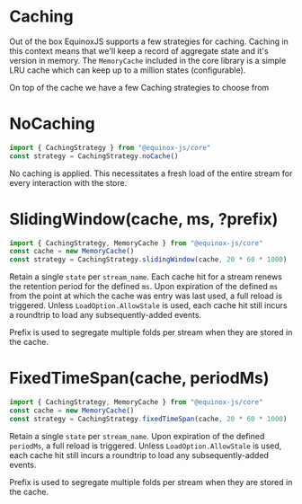 # Caching

Out of the box EquinoxJS supports a few strategies for caching. Caching in this context means that we'll keep 
a record of aggregate state and it's version in memory. The `MemoryCache` included in the core library is a simple
LRU cache which can keep up to a million states (configurable).

On top of the cache we have a few Caching strategies to choose from

# NoCaching

```ts
import { CachingStrategy } from "@equinox-js/core"
const strategy = CachingStrategy.noCache()
```

No caching is applied. This necessitates a fresh load of the entire stream for every interaction with the
store.

# SlidingWindow(cache, ms, ?prefix)

```ts
import { CachingStrategy, MemoryCache } from "@equinox-js/core"
const cache = new MemoryCache()
const strategy = CachingStrategy.slidingWindow(cache, 20 * 60 * 1000)
```

Retain a single `state` per `stream_name`.
Each cache hit for a stream renews the retention period for the defined `ms`.
Upon expiration of the defined `ms` from the point at which the cache was entry was last used, a full reload is
triggered.
Unless `LoadOption.AllowStale` is used, each cache hit still incurs a roundtrip to load any subsequently-added events.

Prefix is used to segregate multiple folds per stream when they are stored in the cache. 

# FixedTimeSpan(cache, periodMs)

```ts
import { CachingStrategy, MemoryCache } from "@equinox-js/core"
const cache = new MemoryCache()
const strategy = CachingStrategy.fixedTimeSpan(cache, 20 * 60 * 1000)
```

Retain a single `state` per `stream_name`.
Upon expiration of the defined `periodMs`, a full reload is triggered.
Unless `LoadOption.AllowStale` is used, each cache hit still incurs a roundtrip to load any subsequently-added events.

Prefix is used to segregate multiple folds per stream when they are stored in the cache. 
